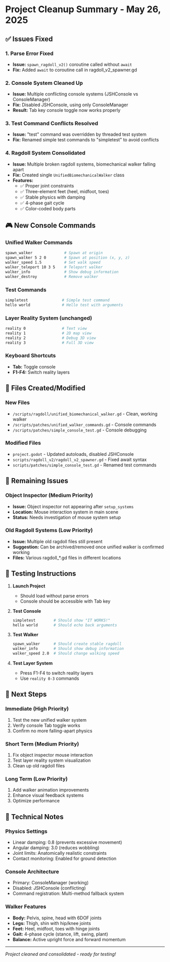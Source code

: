 # Project Cleanup Summary - May 26, 2025

## ✅ Issues Fixed

### 1. **Parse Error Fixed**
- **Issue:** `spawn_ragdoll_v2()` coroutine called without `await`
- **Fix:** Added `await` to coroutine call in ragdoll_v2_spawner.gd

### 2. **Console System Cleaned Up**
- **Issue:** Multiple conflicting console systems (JSHConsole vs ConsoleManager)
- **Fix:** Disabled JSHConsole, using only ConsoleManager
- **Result:** Tab key console toggle now works properly

### 3. **Test Command Conflicts Resolved**
- **Issue:** "test" command was overridden by threaded test system
- **Fix:** Renamed simple test commands to "simpletest" to avoid conflicts

### 4. **Ragdoll System Consolidated**
- **Issue:** Multiple broken ragdoll systems, biomechanical walker falling apart
- **Fix:** Created single `UnifiedBiomechanicalWalker` class
- **Features:**
  - ✅ Proper joint constraints
  - ✅ Three-element feet (heel, midfoot, toes)
  - ✅ Stable physics with damping
  - ✅ 4-phase gait cycle
  - ✅ Color-coded body parts

## 🎮 New Console Commands

### Unified Walker Commands
```bash
spawn_walker              # Spawn at origin
spawn_walker 5 2 0        # Spawn at position (x, y, z)
walker_speed 1.5          # Set walk speed
walker_teleport 10 3 5    # Teleport walker
walker_info               # Show debug information
walker_destroy            # Remove walker
```

### Test Commands
```bash
simpletest               # Simple test command
hello world              # Hello test with arguments
```

### Layer Reality System (unchanged)
```bash
reality 0                # Text view
reality 1                # 2D map view
reality 2                # Debug 3D view
reality 3                # Full 3D view
```

### Keyboard Shortcuts
- **Tab:** Toggle console
- **F1-F4:** Switch reality layers

## 📁 Files Created/Modified

### New Files
- `/scripts/ragdoll/unified_biomechanical_walker.gd` - Clean, working walker
- `/scripts/patches/unified_walker_commands.gd` - Console commands
- `/scripts/patches/simple_console_test.gd` - Console debugging

### Modified Files
- `project.godot` - Updated autoloads, disabled JSHConsole
- `scripts/ragdoll_v2/ragdoll_v2_spawner.gd` - Fixed await syntax
- `scripts/patches/simple_console_test.gd` - Renamed test commands

## 🚧 Remaining Issues

### Object Inspector (Medium Priority)
- **Issue:** Object inspector not appearing after `setup_systems`
- **Location:** Mouse interaction system in main scene
- **Status:** Needs investigation of mouse system setup

### Old Ragdoll Systems (Low Priority)
- **Issue:** Multiple old ragdoll files still present
- **Suggestion:** Can be archived/removed once unified walker is confirmed working
- **Files:** Various ragdoll_*.gd files in different locations

## 🧪 Testing Instructions

1. **Launch Project**
   - Should load without parse errors
   - Console should be accessible with Tab key

2. **Test Console**
   ```bash
   simpletest        # Should show "IT WORKS!"
   hello world       # Should echo back arguments
   ```

3. **Test Walker**
   ```bash
   spawn_walker      # Should create stable ragdoll
   walker_info       # Should show debug information
   walker_speed 2.0  # Should change walking speed
   ```

4. **Test Layer System**
   - Press F1-F4 to switch reality layers
   - Use `reality 0-3` commands

## 🎯 Next Steps

### Immediate (High Priority)
1. Test the new unified walker system
2. Verify console Tab toggle works
3. Confirm no more falling-apart physics

### Short Term (Medium Priority)
1. Fix object inspector mouse interaction
2. Test layer reality system visualization
3. Clean up old ragdoll files

### Long Term (Low Priority)
1. Add walker animation improvements
2. Enhance visual feedback systems
3. Optimize performance

## 🔧 Technical Notes

### Physics Settings
- Linear damping: 0.8 (prevents excessive movement)
- Angular damping: 3.0 (reduces wobbling)
- Joint limits: Anatomically realistic constraints
- Contact monitoring: Enabled for ground detection

### Console Architecture
- Primary: ConsoleManager (working)
- Disabled: JSHConsole (conflicting)
- Command registration: Multi-method fallback system

### Walker Features
- **Body:** Pelvis, spine, head with 6DOF joints
- **Legs:** Thigh, shin with hip/knee joints
- **Feet:** Heel, midfoot, toes with hinge joints
- **Gait:** 4-phase cycle (stance, lift, swing, plant)
- **Balance:** Active upright force and forward momentum

---

*Project cleaned and consolidated - ready for testing!*